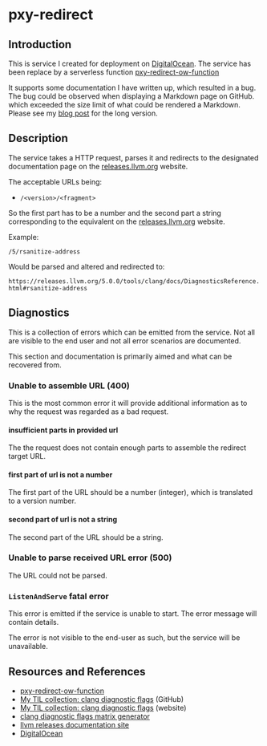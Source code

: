 # pxy-redirect

## Introduction

This is service I created for deployment on [DigitalOcean][DO]. The service has been replace by a serverless function [pxy-redirect-ow-function][FUNCTION]

It supports some documentation I have written up, which resulted in a bug. The bug could be observed when displaying a Markdown page on GitHub. which exceeded the size limit of what could be rendered a Markdown. Please see my [blog post][BLOG] for the long version.

## Description

The service takes a HTTP request, parses it and redirects to the designated documentation page on the [releases.llvm.org][LLVM] website.

The acceptable URLs being:

- `/<version>/<fragment>`

So the first part has to be a number and the second part a string corresponding to the equivalent on the [releases.llvm.org][LLVM] website.

Example:

`/5/rsanitize-address`

Would be parsed and altered and redirected to:

`https://releases.llvm.org/5.0.0/tools/clang/docs/DiagnosticsReference.html#rsanitize-address`

## Diagnostics

This is a collection of errors which can be emitted from the service. Not all are visible to the end user and not all error scenarios are documented.

This section and documentation is primarily aimed and what can be recovered from.

### Unable to assemble URL (400)

This is the most common error it will provide additional information as to why the request was regarded as a bad request.

#### insufficient parts in provided url

The the request does not contain enough parts to assemble the redirect target URL.

#### first part of url is not a number

The first part of the URL should be a number (integer), which is translated to a version number.

#### second part of url is not a string

The second part of the URL should be a string.

### Unable to parse received URL error (500)

The URL could not be parsed.

### `ListenAndServe` fatal error
  
This error is emitted if the service is unable to start. The error message will contain details.

The error is not visible to the end-user as such, but the service will be unavailable.

## Resources and References

- [pxy-redirect-ow-function][FUNCTION]
- [My TIL collection: clang diagnostic flags](https://github.com/jonasbn/til/blob/master/clang/diagnostic_flags.md) (GitHub)
- [My TIL collection: clang diagnostic flags](http://jonasbn.github.io/til/clang/diagnostic_flags.html) (website)
- [clang diagnostic flags matrix generator](https://github.com/jonasbn/clang-diagnostic-flags-matrix)
- [llvm releases documentation site][LLVM]
- [DigitalOcean][DO]

[DO]: https://www.digitalocean.com/
[LLVM]: https://releases.llvm.org/
[pxy.fi]: https://pxy.fi/
[FUNCTION]: https://github.com/jonasbn/pxy-redirect-ow-function
[BLOG]: https://dev.to/jonasbn/challenges-solutions-and-more-challenges-and-more-solutions-4j3f
